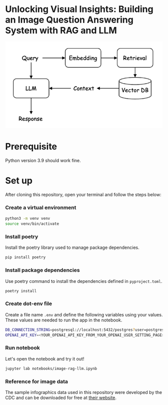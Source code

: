# Unlocking Visual Insights: Building an Image Question Answering System with RAG and LLM

![Overview flow](assets/image.png)

# Prerequisite

Python version 3.9 should work fine.

# Set up

After cloning this repository, open your terminal and follow the steps below:

### Create a virtual environment

```bash
python3 -m venv venv
source venv/bin/activate
```

### Install poetry

Install the poetry library used to manage package dependencies.

```bash
pip install poetry
```

### Install package dependencies

Use poetry command to install the dependencies defined in `pyproject.toml`.

```bash
poetry install
```

### Create dot-env file

Create a file name `.env` and define the following variables using your values.
These values are needed to run the app in the notebook.

```bash
DB_CONNECTION_STRING=postgresql://localhost:5432/postgres?user=postgres
OPENAI_API_KEY=<YOUR_OPENAI_API_KEY_FROM_YOUR_OPENAI_USER_SETTING_PAGE>
```

### Run notebook

Let's open the notebook and try it out!

```bash
jupyter lab notebooks/image-rag-llm.ipynb
```

### Reference for image data
The sample infographics data used in this repository were developed by the CDC and can be downloaded for free at [their website](https://www.cdc.gov/globalhealth/infographics/default.html).
